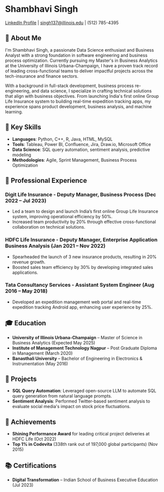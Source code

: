 # Shambhavi Singh

[LinkedIn Profile](https://www.linkedin.com/in/shambhavi-singh/) | singh137@illinois.edu | (512) 785-4395

## 👋 About Me

I'm Shambhavi Singh, a passionate Data Science enthusiast and Business Analyst with a strong foundation in software engineering and business process optimization. Currently pursuing my Master's in Business Analytics at the University of Illinois Urbana-Champaign, I have a proven track record of leading cross-functional teams to deliver impactful projects across the tech-insurance and finance sectors.

With a background in full-stack development, business process re-engineering, and data science, I specialize in crafting technical solutions that align with business objectives. From launching India's first online Group Life Insurance system to building real-time expedition tracking apps, my experience spans product development, business analysis, and machine learning.

## 🔧 Key Skills

- **Languages**: Python, C++, R, Java, HTML, MySQL
- **Tools**: Tableau, Power BI, Confluence, Jira, Draw.io, Microsoft Office
- **Data Science**: SQL query automation, sentiment analysis, predictive modeling
- **Methodologies**: Agile, Sprint Management, Business Process Optimization

## 💼 Professional Experience

### Digit Life Insurance - Deputy Manager, Business Process (Dec 2022 – Jul 2023)
- Led a team to design and launch India’s first online Group Life Insurance system, improving operational efficiency by 50%.
- Increased team productivity by 20% through effective cross-functional collaboration on technical solutions.

### HDFC Life Insurance - Deputy Manager, Enterprise Application Business Analysis (Jan 2021 – Nov 2022)
- Spearheaded the launch of 3 new insurance products, resulting in 20% revenue growth.
- Boosted sales team efficiency by 30% by developing integrated sales applications.

### Tata Consultancy Services - Assistant System Engineer (Aug 2016 – May 2018)
- Developed an expedition management web portal and real-time expedition tracking Android app, enhancing user experience by 25%.

## 🎓 Education

- **University of Illinois Urbana-Champaign** – Master of Science in Business Analytics (Expected May 2025)
- **Institute of Management Technology Nagpur** – Post Graduate Diploma in Management (March 2020)
- **Banasthali University** – Bachelor of Engineering in Electronics & Instrumentation (May 2016)

## 🌟 Projects

- **SQL Query Automation**: Leveraged open-source LLM to automate SQL query generation from natural language prompts.
- **Sentiment Analysis**: Performed Twitter-based sentiment analysis to evaluate social media's impact on stock price fluctuations.

## 🏅 Achievements

- **Shining Performance Award** for leading critical project deliveries at HDFC Life (Oct 2022)
- **Top 1% in Codevita** (338th rank out of 197,000 global participants) (Nov 2015)

## 📚 Certifications

- **Digital Transformation** – Indian School of Business Executive Education (Jul 2023)
